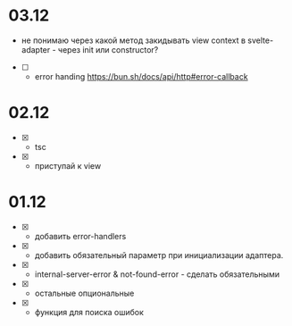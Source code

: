 # 03.12

- не понимаю через какой метод закидывать view context в svelte-adapter - через init или constructor?
- [ ] - error handing https://bun.sh/docs/api/http#error-callback

# 02.12

- [x] - tsc
- [x] - приступай к view

# 01.12

- [x] - добавить error-handlers
- [x] - добавить обязательный параметр при инициализации адаптера.
- [x] - internal-server-error & not-found-error - сделать обязательными
- [x] - остальные опциональные
- [x] - функция для поиска ошибок
